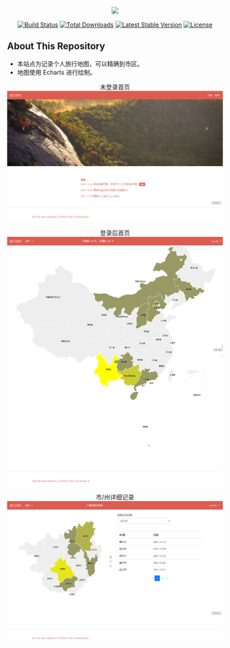 <p align="center"><a href="https://laravel.com" target="_blank"><img src="https://raw.githubusercontent.com/laravel/art/master/logo-lockup/5%20SVG/2%20CMYK/1%20Full%20Color/laravel-logolockup-cmyk-red.svg" width="400"></a></p>

<p align="center">
<a href="https://travis-ci.org/laravel/framework"><img src="https://travis-ci.org/laravel/framework.svg" alt="Build Status"></a>
<a href="https://packagist.org/packages/laravel/framework"><img src="https://img.shields.io/packagist/dt/laravel/framework" alt="Total Downloads"></a>
<a href="https://packagist.org/packages/laravel/framework"><img src="https://img.shields.io/packagist/v/laravel/framework" alt="Latest Stable Version"></a>
<a href="https://packagist.org/packages/laravel/framework"><img src="https://img.shields.io/packagist/l/laravel/framework" alt="License"></a>
</p>

## About This Repository
- 本站点为记录个人旅行地图，可以精确到市区。
- 地图使用 Echarts 进行绘制。

<p align="center">未登录首页<a href="https://github.com/cyouho/travel-memory" target="_blank"><img src="public/images/repository/index_unlogin.png"></a></p>

<p align="center">登录后首页<a href="https://github.com/cyouho/travel-memory" target="_blank"><img src="public/images/repository/index_login.png"></a></p>

<p align="center">市/州详细记录<a href="https://github.com/cyouho/travel-memory" target="_blank"><img src="public/images/repository/province_detail.png"></a></p>